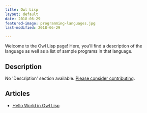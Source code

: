 ```yaml
---
title: Owl Lisp
layout: default
date: 2018-06-29
featured-image: programming-languages.jpg
last-modified: 2018-06-29

---
```


Welcome to the Owl Lisp page! Here, you'll find a description of the language as well as a list of sample programs in that language.

## Description

No 'Description' section available. [Please consider contributing](https://github.com/TheRenegadeCoder/sample-programs-website).

## Articles

- [Hello World in Owl Lisp](https://rzuckerm.github.io/sample-programs-website-copy/projects/hello-world/owl-lisp)